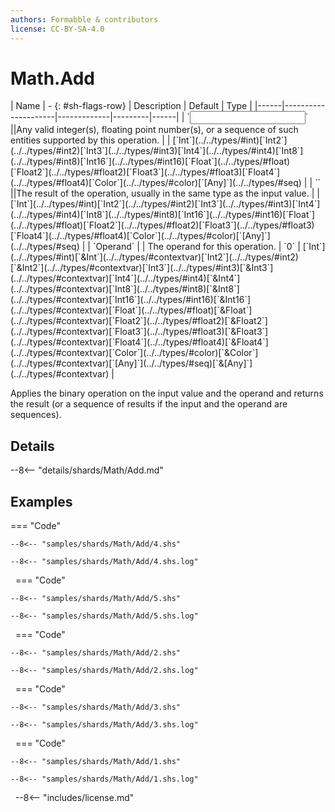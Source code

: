 ```yaml
---
authors: Formabble & contributors
license: CC-BY-SA-4.0
---
```



# Math.Add

<div class="sh-parameters" markdown="1">
| Name | - {: #sh-flags-row} | Description | Default | Type |
|------|---------------------|-------------|---------|------|
| `<input>` ||Any valid integer(s), floating point number(s), or a sequence of such entities supported by this operation. | | [`Int`](../../types/#int)[`Int2`](../../types/#int2)[`Int3`](../../types/#int3)[`Int4`](../../types/#int4)[`Int8`](../../types/#int8)[`Int16`](../../types/#int16)[`Float`](../../types/#float)[`Float2`](../../types/#float2)[`Float3`](../../types/#float3)[`Float4`](../../types/#float4)[`Color`](../../types/#color)[`[Any]`](../../types/#seq) |
| `<output>` ||The result of the operation, usually in the same type as the input value. | | [`Int`](../../types/#int)[`Int2`](../../types/#int2)[`Int3`](../../types/#int3)[`Int4`](../../types/#int4)[`Int8`](../../types/#int8)[`Int16`](../../types/#int16)[`Float`](../../types/#float)[`Float2`](../../types/#float2)[`Float3`](../../types/#float3)[`Float4`](../../types/#float4)[`Color`](../../types/#color)[`[Any]`](../../types/#seq) |
| `Operand` |  | The operand for this operation. | `0` | [`Int`](../../types/#int)[`&Int`](../../types/#contextvar)[`Int2`](../../types/#int2)[`&Int2`](../../types/#contextvar)[`Int3`](../../types/#int3)[`&Int3`](../../types/#contextvar)[`Int4`](../../types/#int4)[`&Int4`](../../types/#contextvar)[`Int8`](../../types/#int8)[`&Int8`](../../types/#contextvar)[`Int16`](../../types/#int16)[`&Int16`](../../types/#contextvar)[`Float`](../../types/#float)[`&Float`](../../types/#contextvar)[`Float2`](../../types/#float2)[`&Float2`](../../types/#contextvar)[`Float3`](../../types/#float3)[`&Float3`](../../types/#contextvar)[`Float4`](../../types/#float4)[`&Float4`](../../types/#contextvar)[`Color`](../../types/#color)[`&Color`](../../types/#contextvar)[`[Any]`](../../types/#seq)[`&[Any]`](../../types/#contextvar) |

</div>

Applies the binary operation on the input value and the operand and returns the result (or a sequence of results if the input and the operand are sequences).

## Details

--8<-- "details/shards/Math/Add.md"


## Examples

=== "Code"

  ```x86asm linenums="1"
  --8<-- "samples/shards/Math/Add/4.shs"
  ```

  ```
  --8<-- "samples/shards/Math/Add/4.shs.log"
  ```
&nbsp;
=== "Code"

  ```x86asm linenums="1"
  --8<-- "samples/shards/Math/Add/5.shs"
  ```

  ```
  --8<-- "samples/shards/Math/Add/5.shs.log"
  ```
&nbsp;
=== "Code"

  ```x86asm linenums="1"
  --8<-- "samples/shards/Math/Add/2.shs"
  ```

  ```
  --8<-- "samples/shards/Math/Add/2.shs.log"
  ```
&nbsp;
=== "Code"

  ```x86asm linenums="1"
  --8<-- "samples/shards/Math/Add/3.shs"
  ```

  ```
  --8<-- "samples/shards/Math/Add/3.shs.log"
  ```
&nbsp;
=== "Code"

  ```x86asm linenums="1"
  --8<-- "samples/shards/Math/Add/1.shs"
  ```

  ```
  --8<-- "samples/shards/Math/Add/1.shs.log"
  ```
&nbsp;
--8<-- "includes/license.md"


